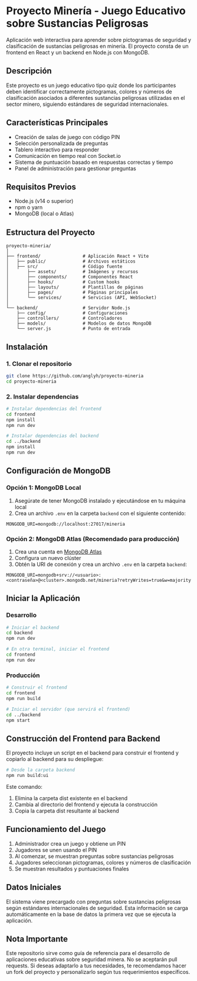 # Proyecto Minería - Juego Educativo sobre Sustancias Peligrosas

Aplicación web interactiva para aprender sobre pictogramas de seguridad y clasificación de sustancias peligrosas en minería. El proyecto consta de un frontend en React y un backend en Node.js con MongoDB.

## Descripción

Este proyecto es un juego educativo tipo quiz donde los participantes deben identificar correctamente pictogramas, colores y números de clasificación asociados a diferentes sustancias peligrosas utilizadas en el sector minero, siguiendo estándares de seguridad internacionales.

## Características Principales

- Creación de salas de juego con código PIN
- Selección personalizada de preguntas
- Tablero interactivo para responder
- Comunicación en tiempo real con Socket.io
- Sistema de puntuación basado en respuestas correctas y tiempo
- Panel de administración para gestionar preguntas

## Requisitos Previos

- Node.js (v14 o superior)
- npm o yarn
- MongoDB (local o Atlas)

## Estructura del Proyecto

```
proyecto-mineria/
│
├── frontend/                # Aplicación React + Vite
│   ├── public/              # Archivos estáticos
│   ├── src/                 # Código fuente
│       ├── assets/          # Imágenes y recursos
│       ├── components/      # Componentes React
│       ├── hooks/           # Custom hooks
│       ├── layouts/         # Plantillas de páginas
│       ├── pages/           # Páginas principales
│       └── services/        # Servicios (API, WebSocket)
│
└── backend/                 # Servidor Node.js
    ├── config/              # Configuraciones
    ├── controllers/         # Controladores
    ├── models/              # Modelos de datos MongoDB
    └── server.js            # Punto de entrada
```

## Instalación

### 1. Clonar el repositorio

```bash
git clone https://github.com/anglyh/proyecto-mineria
cd proyecto-mineria
```

### 2. Instalar dependencias

```bash
# Instalar dependencias del frontend
cd frontend
npm install
npm run dev

# Instalar dependencias del backend
cd ../backend
npm install
npm run dev
```

## Configuración de MongoDB

### Opción 1: MongoDB Local

1. Asegúrate de tener MongoDB instalado y ejecutándose en tu máquina local
2. Crea un archivo `.env` en la carpeta `backend` con el siguiente contenido:

```
MONGODB_URI=mongodb://localhost:27017/mineria
```

### Opción 2: MongoDB Atlas (Recomendado para producción)

1. Crea una cuenta en [MongoDB Atlas](https://www.mongodb.com/cloud/atlas)
2. Configura un nuevo clúster
3. Obtén la URI de conexión y crea un archivo `.env` en la carpeta `backend`:

```
MONGODB_URI=mongodb+srv://<usuario>:<contraseña>@<cluster>.mongodb.net/mineria?retryWrites=true&w=majority
```

## Iniciar la Aplicación

### Desarrollo

```bash
# Iniciar el backend
cd backend
npm run dev

# En otra terminal, iniciar el frontend
cd frontend
npm run dev
```

### Producción

```bash
# Construir el frontend
cd frontend
npm run build

# Iniciar el servidor (que servirá el frontend)
cd ../backend
npm start
```

## Construcción del Frontend para Backend

El proyecto incluye un script en el backend para construir el frontend y copiarlo al backend para su despliegue:

```bash
# Desde la carpeta backend
npm run build:ui
```

Este comando:
1. Elimina la carpeta dist existente en el backend
2. Cambia al directorio del frontend y ejecuta la construcción
3. Copia la carpeta dist resultante al backend

## Funcionamiento del Juego

1. Administrador crea un juego y obtiene un PIN
2. Jugadores se unen usando el PIN
3. Al comenzar, se muestran preguntas sobre sustancias peligrosas
4. Jugadores seleccionan pictogramas, colores y números de clasificación
5. Se muestran resultados y puntuaciones finales

## Datos Iniciales

El sistema viene precargado con preguntas sobre sustancias peligrosas según estándares internacionales de seguridad. Esta información se carga automáticamente en la base de datos la primera vez que se ejecuta la aplicación.

## Nota Importante

Este repositorio sirve como guía de referencia para el desarrollo de aplicaciones educativas sobre seguridad minera. No se aceptarán pull requests. Si deseas adaptarlo a tus necesidades, te recomendamos hacer un fork del proyecto y personalizarlo según tus requerimientos específicos. 
